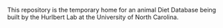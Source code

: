 This repository is the temporary home for an animal Diet Database being built
by the Hurlbert Lab at the University of North Carolina.